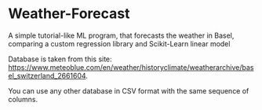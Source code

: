 # Weather-Forecast
A simple tutorial-like ML program, that forecasts the weather in Basel, comparing a custom regression library and Scikit-Learn linear model

Database is taken from this site: https://www.meteoblue.com/en/weather/historyclimate/weatherarchive/basel_switzerland_2661604.

You can use any other database in CSV format with the same sequence of columns.
